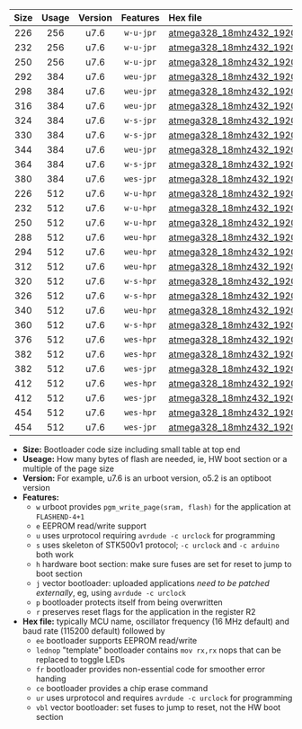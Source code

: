 |Size|Usage|Version|Features|Hex file|
|:-:|:-:|:-:|:-:|:--|
|226|256|u7.6|`w-u-jpr`|[atmega328_18mhz432_19200bps_ur_vbl.hex](https://raw.githubusercontent.com/stefanrueger/urboot/main//atmega328_18mhz432_19200bps_ur_vbl.hex)|
|232|256|u7.6|`w-u-jpr`|[atmega328_18mhz432_19200bps_lednop_ur_vbl.hex](https://raw.githubusercontent.com/stefanrueger/urboot/main//atmega328_18mhz432_19200bps_lednop_ur_vbl.hex)|
|250|256|u7.6|`w-u-jpr`|[atmega328_18mhz432_19200bps_lednop_fr_ur_vbl.hex](https://raw.githubusercontent.com/stefanrueger/urboot/main//atmega328_18mhz432_19200bps_lednop_fr_ur_vbl.hex)|
|292|384|u7.6|`weu-jpr`|[atmega328_18mhz432_19200bps_ee_ur_vbl.hex](https://raw.githubusercontent.com/stefanrueger/urboot/main//atmega328_18mhz432_19200bps_ee_ur_vbl.hex)|
|298|384|u7.6|`weu-jpr`|[atmega328_18mhz432_19200bps_ee_lednop_ur_vbl.hex](https://raw.githubusercontent.com/stefanrueger/urboot/main//atmega328_18mhz432_19200bps_ee_lednop_ur_vbl.hex)|
|316|384|u7.6|`weu-jpr`|[atmega328_18mhz432_19200bps_ee_lednop_fr_ur_vbl.hex](https://raw.githubusercontent.com/stefanrueger/urboot/main//atmega328_18mhz432_19200bps_ee_lednop_fr_ur_vbl.hex)|
|324|384|u7.6|`w-s-jpr`|[atmega328_18mhz432_19200bps_vbl.hex](https://raw.githubusercontent.com/stefanrueger/urboot/main//atmega328_18mhz432_19200bps_vbl.hex)|
|330|384|u7.6|`w-s-jpr`|[atmega328_18mhz432_19200bps_lednop_vbl.hex](https://raw.githubusercontent.com/stefanrueger/urboot/main//atmega328_18mhz432_19200bps_lednop_vbl.hex)|
|344|384|u7.6|`weu-jpr`|[atmega328_18mhz432_19200bps_ee_lednop_fr_ce_ur_vbl.hex](https://raw.githubusercontent.com/stefanrueger/urboot/main//atmega328_18mhz432_19200bps_ee_lednop_fr_ce_ur_vbl.hex)|
|364|384|u7.6|`w-s-jpr`|[atmega328_18mhz432_19200bps_lednop_fr_vbl.hex](https://raw.githubusercontent.com/stefanrueger/urboot/main//atmega328_18mhz432_19200bps_lednop_fr_vbl.hex)|
|380|384|u7.6|`wes-jpr`|[atmega328_18mhz432_19200bps_ee_vbl.hex](https://raw.githubusercontent.com/stefanrueger/urboot/main//atmega328_18mhz432_19200bps_ee_vbl.hex)|
|226|512|u7.6|`w-u-hpr`|[atmega328_18mhz432_19200bps_ur.hex](https://raw.githubusercontent.com/stefanrueger/urboot/main//atmega328_18mhz432_19200bps_ur.hex)|
|232|512|u7.6|`w-u-hpr`|[atmega328_18mhz432_19200bps_lednop_ur.hex](https://raw.githubusercontent.com/stefanrueger/urboot/main//atmega328_18mhz432_19200bps_lednop_ur.hex)|
|250|512|u7.6|`w-u-hpr`|[atmega328_18mhz432_19200bps_lednop_fr_ur.hex](https://raw.githubusercontent.com/stefanrueger/urboot/main//atmega328_18mhz432_19200bps_lednop_fr_ur.hex)|
|288|512|u7.6|`weu-hpr`|[atmega328_18mhz432_19200bps_ee_ur.hex](https://raw.githubusercontent.com/stefanrueger/urboot/main//atmega328_18mhz432_19200bps_ee_ur.hex)|
|294|512|u7.6|`weu-hpr`|[atmega328_18mhz432_19200bps_ee_lednop_ur.hex](https://raw.githubusercontent.com/stefanrueger/urboot/main//atmega328_18mhz432_19200bps_ee_lednop_ur.hex)|
|312|512|u7.6|`weu-hpr`|[atmega328_18mhz432_19200bps_ee_lednop_fr_ur.hex](https://raw.githubusercontent.com/stefanrueger/urboot/main//atmega328_18mhz432_19200bps_ee_lednop_fr_ur.hex)|
|320|512|u7.6|`w-s-hpr`|[atmega328_18mhz432_19200bps.hex](https://raw.githubusercontent.com/stefanrueger/urboot/main//atmega328_18mhz432_19200bps.hex)|
|326|512|u7.6|`w-s-hpr`|[atmega328_18mhz432_19200bps_lednop.hex](https://raw.githubusercontent.com/stefanrueger/urboot/main//atmega328_18mhz432_19200bps_lednop.hex)|
|340|512|u7.6|`weu-hpr`|[atmega328_18mhz432_19200bps_ee_lednop_fr_ce_ur.hex](https://raw.githubusercontent.com/stefanrueger/urboot/main//atmega328_18mhz432_19200bps_ee_lednop_fr_ce_ur.hex)|
|360|512|u7.6|`w-s-hpr`|[atmega328_18mhz432_19200bps_lednop_fr.hex](https://raw.githubusercontent.com/stefanrueger/urboot/main//atmega328_18mhz432_19200bps_lednop_fr.hex)|
|376|512|u7.6|`wes-hpr`|[atmega328_18mhz432_19200bps_ee.hex](https://raw.githubusercontent.com/stefanrueger/urboot/main//atmega328_18mhz432_19200bps_ee.hex)|
|382|512|u7.6|`wes-hpr`|[atmega328_18mhz432_19200bps_ee_lednop.hex](https://raw.githubusercontent.com/stefanrueger/urboot/main//atmega328_18mhz432_19200bps_ee_lednop.hex)|
|382|512|u7.6|`wes-jpr`|[atmega328_18mhz432_19200bps_ee_lednop_vbl.hex](https://raw.githubusercontent.com/stefanrueger/urboot/main//atmega328_18mhz432_19200bps_ee_lednop_vbl.hex)|
|412|512|u7.6|`wes-hpr`|[atmega328_18mhz432_19200bps_ee_lednop_fr.hex](https://raw.githubusercontent.com/stefanrueger/urboot/main//atmega328_18mhz432_19200bps_ee_lednop_fr.hex)|
|412|512|u7.6|`wes-jpr`|[atmega328_18mhz432_19200bps_ee_lednop_fr_vbl.hex](https://raw.githubusercontent.com/stefanrueger/urboot/main//atmega328_18mhz432_19200bps_ee_lednop_fr_vbl.hex)|
|454|512|u7.6|`wes-hpr`|[atmega328_18mhz432_19200bps_ee_lednop_fr_ce.hex](https://raw.githubusercontent.com/stefanrueger/urboot/main//atmega328_18mhz432_19200bps_ee_lednop_fr_ce.hex)|
|454|512|u7.6|`wes-jpr`|[atmega328_18mhz432_19200bps_ee_lednop_fr_ce_vbl.hex](https://raw.githubusercontent.com/stefanrueger/urboot/main//atmega328_18mhz432_19200bps_ee_lednop_fr_ce_vbl.hex)|

- **Size:** Bootloader code size including small table at top end
- **Useage:** How many bytes of flash are needed, ie, HW boot section or a multiple of the page size
- **Version:** For example, u7.6 is an urboot version, o5.2 is an optiboot version
- **Features:**
  + `w` urboot provides `pgm_write_page(sram, flash)` for the application at `FLASHEND-4+1`
  + `e` EEPROM read/write support
  + `u` uses urprotocol requiring `avrdude -c urclock` for programming
  + `s` uses skeleton of STK500v1 protocol; `-c urclock` and `-c arduino` both work
  + `h` hardware boot section: make sure fuses are set for reset to jump to boot section
  + `j` vector bootloader: uploaded applications *need to be patched externally*, eg, using `avrdude -c urclock`
  + `p` bootloader protects itself from being overwritten
  + `r` preserves reset flags for the application in the register R2
- **Hex file:** typically MCU name, oscillator frequency (16 MHz default) and baud rate (115200 default) followed by
  + `ee` bootloader supports EEPROM read/write
  + `lednop` "template" bootloader contains `mov rx,rx` nops that can be replaced to toggle LEDs
  + `fr` bootloader provides non-essential code for smoother error handing
  + `ce` bootloader provides a chip erase command
  + `ur` uses urprotocol and requires `avrdude -c urclock` for programming
  + `vbl` vector bootloader: set fuses to jump to reset, not the HW boot section
